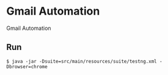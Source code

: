# Gmail Automation
Gmail Automation

## Run
    $ java -jar -Dsuite=src/main/resources/suite/testng.xml -Dbrowser=chrome